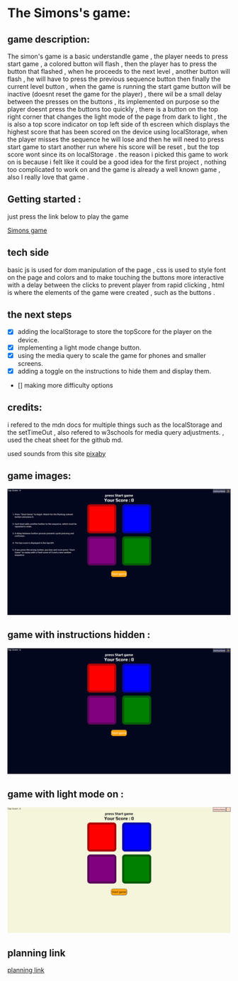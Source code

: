 # The Simons's game:

## game description:

The simon's game is a basic understandle game , the player needs to press start game , a colored button will flash , then the player has to press the button that flashed , when he proceeds to the next level , another button will flash , he will have to press the previous sequence button then finally the current level button , when the game is running the start game button will be inactive (doesnt reset the game for the player) , there wil be a small delay between the presses on the buttons , its implemented on purpose so the player doesnt press the buttons too quickly , there is a button on the top right corner that changes the light mode of the page from dark to light , the is also a top score indicator on top left side of th escreen which displays the highest score that has been scored on the device using localStorage, when the player misses the sequence he will lose and then he will need to press start game to start another run where his score will be reset , but the top score wont since its on localStorage . the reason i picked this game to work on is because i felt like it could be a good idea for the first project , nothing too complicated to work on and the game is already a well known game , also I really love that game .

## Getting started :

just press the link below to play the game

[Simons game](https://mujtabasultan.github.io/Simons-game/)

## tech side

basic js is used for dom manipulation of the page , css is used to style font on the page and colors and to make touching the buttons more interactive with a delay between the clicks to prevent player from rapid clicking , html is where the elements of the game were created , such as the buttons .

## the next steps

- [x] adding the localStorage to store the topScore for the player on the device.
- [x] implementing a light mode change button.
- [x] using the media query to scale the game for phones and smaller screens.
- [x] adding a toggle on the instructions to hide them and display them.
- [] making more difficulty options

## credits:

i refered to the mdn docs for multiple things such as the localStorage and the setTimeOut , also refered to w3schools for media query adjustments. , used the cheat sheet for the github md.

used sounds from this site [pixaby](https://pixabay.com/sound-effects/search/simon-game/)

## game images:

![the game](<./pictures/Screenshot%20(127).png>)

## game with instructions hidden :

![the game](<./pictures/Screenshot%20(128).png>)

## game with light mode on :

![the game](<./pictures/Screenshot%20(129).png>)

## planning link

[planning link](https://github.com/MujtabaSultan/Simons-game/blob/main/planning.md)
